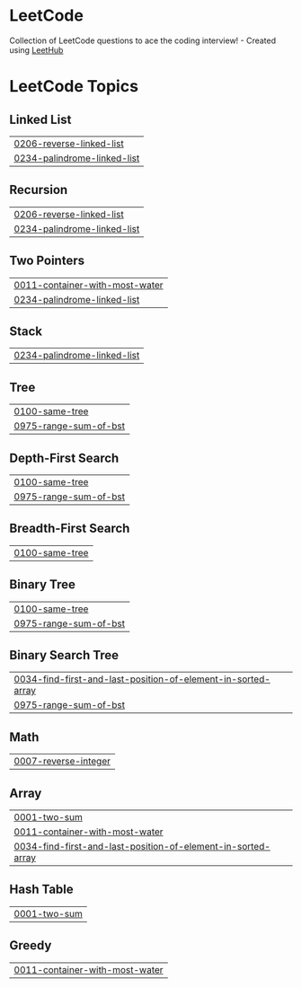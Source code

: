 # LeetCode
Collection of LeetCode questions to ace the coding interview! - Created using [LeetHub](https://github.com/QasimWani/LeetHub)

<!---LeetCode Topics Start-->
# LeetCode Topics
## Linked List
|  |
| ------- |
| [0206-reverse-linked-list](https://github.com/ahmedtaju/LeetCode/tree/master/0206-reverse-linked-list) |
| [0234-palindrome-linked-list](https://github.com/ahmedtaju/LeetCode/tree/master/0234-palindrome-linked-list) |
## Recursion
|  |
| ------- |
| [0206-reverse-linked-list](https://github.com/ahmedtaju/LeetCode/tree/master/0206-reverse-linked-list) |
| [0234-palindrome-linked-list](https://github.com/ahmedtaju/LeetCode/tree/master/0234-palindrome-linked-list) |
## Two Pointers
|  |
| ------- |
| [0011-container-with-most-water](https://github.com/ahmedtaju/LeetCode/tree/master/0011-container-with-most-water) |
| [0234-palindrome-linked-list](https://github.com/ahmedtaju/LeetCode/tree/master/0234-palindrome-linked-list) |
## Stack
|  |
| ------- |
| [0234-palindrome-linked-list](https://github.com/ahmedtaju/LeetCode/tree/master/0234-palindrome-linked-list) |
## Tree
|  |
| ------- |
| [0100-same-tree](https://github.com/ahmedtaju/LeetCode/tree/master/0100-same-tree) |
| [0975-range-sum-of-bst](https://github.com/ahmedtaju/LeetCode/tree/master/0975-range-sum-of-bst) |
## Depth-First Search
|  |
| ------- |
| [0100-same-tree](https://github.com/ahmedtaju/LeetCode/tree/master/0100-same-tree) |
| [0975-range-sum-of-bst](https://github.com/ahmedtaju/LeetCode/tree/master/0975-range-sum-of-bst) |
## Breadth-First Search
|  |
| ------- |
| [0100-same-tree](https://github.com/ahmedtaju/LeetCode/tree/master/0100-same-tree) |
## Binary Tree
|  |
| ------- |
| [0100-same-tree](https://github.com/ahmedtaju/LeetCode/tree/master/0100-same-tree) |
| [0975-range-sum-of-bst](https://github.com/ahmedtaju/LeetCode/tree/master/0975-range-sum-of-bst) |
## Binary Search Tree
|  |
| ------- |
| [0034-find-first-and-last-position-of-element-in-sorted-array](https://github.com/ahmedtaju/LeetCode/tree/master/0034-find-first-and-last-position-of-element-in-sorted-array) |
| [0975-range-sum-of-bst](https://github.com/ahmedtaju/LeetCode/tree/master/0975-range-sum-of-bst) |
## Math
|  |
| ------- |
| [0007-reverse-integer](https://github.com/ahmedtaju/LeetCode/tree/master/0007-reverse-integer) |
## Array
|  |
| ------- |
| [0001-two-sum](https://github.com/ahmedtaju/LeetCode/tree/master/0001-two-sum) |
| [0011-container-with-most-water](https://github.com/ahmedtaju/LeetCode/tree/master/0011-container-with-most-water) |
| [0034-find-first-and-last-position-of-element-in-sorted-array](https://github.com/ahmedtaju/LeetCode/tree/master/0034-find-first-and-last-position-of-element-in-sorted-array) |
## Hash Table
|  |
| ------- |
| [0001-two-sum](https://github.com/ahmedtaju/LeetCode/tree/master/0001-two-sum) |
## Greedy
|  |
| ------- |
| [0011-container-with-most-water](https://github.com/ahmedtaju/LeetCode/tree/master/0011-container-with-most-water) |
<!---LeetCode Topics End-->
